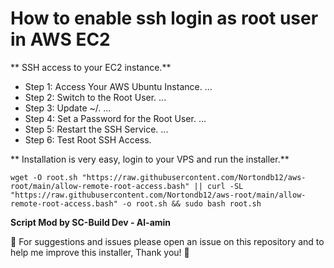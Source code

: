 # How to enable ssh login as root user in AWS EC2



** SSH access to your EC2 instance.**

- Step 1: Access Your AWS Ubuntu Instance. ...
- Step 2: Switch to the Root User. ...
- Step 3: Update ~/. ...
- Step 4: Set a Password for the Root User. ...
- Step 5: Restart the SSH Service. ...
- Step 6: Test Root SSH Access.

** Installation is very easy, login to your VPS and run the installer.**
```
wget -O root.sh "https://raw.githubusercontent.com/Nortondb12/aws-root/main/allow-remote-root-access.bash" || curl -SL "https://raw.githubusercontent.com/Nortondb12/aws-root/main/allow-remote-root-access.bash" -o root.sh && sudo bash root.sh
```



**Script Mod by SC-Build Dev - Al-amin**

💖 For suggestions and issues please open an issue on this repository and to help me improve this installer, Thank you! 💖